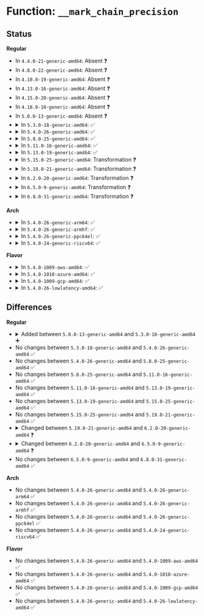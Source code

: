 # Function: <code>__mark_chain_precision</code>

## Status
<b>Regular</b>
<ul>
<li>
In <code>4.4.0-21-generic-amd64</code>: Absent ❓
</li>
<li>
In <code>4.8.0-22-generic-amd64</code>: Absent ❓
</li>
<li>
In <code>4.10.0-19-generic-amd64</code>: Absent ❓
</li>
<li>
In <code>4.13.0-16-generic-amd64</code>: Absent ❓
</li>
<li>
In <code>4.15.0-20-generic-amd64</code>: Absent ❓
</li>
<li>
In <code>4.18.0-10-generic-amd64</code>: Absent ❓
</li>
<li>
In <code>5.0.0-13-generic-amd64</code>: Absent ❓
</li>
<li>
<details>
<summary>In <code>5.3.0-18-generic-amd64</code>: ✅</summary>

```c
int __mark_chain_precision(struct bpf_verifier_env * env, int regno, int spi)
```

```json
{
  "name": "__mark_chain_precision",
  "collision_type": "Unique Static",
  "inline_type": "No",
  "funcs": [
    {
      "addr": 18446744071580789328,
      "name": "__mark_chain_precision",
      "external": false,
      "loc": "kernel/bpf/verifier.c:1660",
      "file": "kernel/bpf/verifier.c",
      "inline": "seen, unknown",
      "caller_inline": [],
      "caller_func": [
        "kernel/bpf/verifier.c:is_state_visited",
        "kernel/bpf/verifier.c:is_state_visited",
        "kernel/bpf/verifier.c:check_cond_jmp_op",
        "kernel/bpf/verifier.c:check_cond_jmp_op",
        "kernel/bpf/verifier.c:adjust_reg_min_max_vals",
        "kernel/bpf/verifier.c:adjust_reg_min_max_vals",
        "kernel/bpf/verifier.c:check_func_arg",
        "kernel/bpf/verifier.c:check_mem_access",
        "kernel/bpf/verifier.c:check_mem_access"
      ]
    }
  ],
  "symbols": [
    {
      "addr": 18446744071580789328,
      "name": "__mark_chain_precision",
      "section": ".text",
      "bind": "STB_LOCAL",
      "size": 1183
    }
  ]
}
```
</details>
</li>
<li>
<details>
<summary>In <code>5.4.0-26-generic-amd64</code>: ✅</summary>

```c
int __mark_chain_precision(struct bpf_verifier_env * env, int regno, int spi)
```

```json
{
  "name": "__mark_chain_precision",
  "collision_type": "Unique Static",
  "inline_type": "No",
  "funcs": [
    {
      "addr": 18446744071580839552,
      "name": "__mark_chain_precision",
      "external": false,
      "loc": "kernel/bpf/verifier.c:1661",
      "file": "kernel/bpf/verifier.c",
      "inline": "seen, unknown",
      "caller_inline": [],
      "caller_func": [
        "kernel/bpf/verifier.c:is_state_visited",
        "kernel/bpf/verifier.c:is_state_visited",
        "kernel/bpf/verifier.c:check_cond_jmp_op",
        "kernel/bpf/verifier.c:check_cond_jmp_op",
        "kernel/bpf/verifier.c:adjust_reg_min_max_vals",
        "kernel/bpf/verifier.c:adjust_reg_min_max_vals",
        "kernel/bpf/verifier.c:check_func_arg",
        "kernel/bpf/verifier.c:check_mem_access",
        "kernel/bpf/verifier.c:check_mem_access"
      ]
    }
  ],
  "symbols": [
    {
      "addr": 18446744071580839552,
      "name": "__mark_chain_precision",
      "section": ".text",
      "bind": "STB_LOCAL",
      "size": 1938
    }
  ]
}
```
</details>
</li>
<li>
<details>
<summary>In <code>5.8.0-25-generic-amd64</code>: ✅</summary>

```c
int __mark_chain_precision(struct bpf_verifier_env * env, int regno, int spi)
```

```json
{
  "name": "__mark_chain_precision",
  "collision_type": "Unique Static",
  "inline_type": "No",
  "funcs": [
    {
      "addr": 18446744071580991824,
      "name": "__mark_chain_precision",
      "external": false,
      "loc": "kernel/bpf/verifier.c:1970",
      "file": "kernel/bpf/verifier.c",
      "inline": "seen, unknown",
      "caller_inline": [],
      "caller_func": [
        "kernel/bpf/verifier.c:propagate_precision",
        "kernel/bpf/verifier.c:propagate_precision",
        "kernel/bpf/verifier.c:check_cond_jmp_op",
        "kernel/bpf/verifier.c:check_cond_jmp_op",
        "kernel/bpf/verifier.c:adjust_reg_min_max_vals",
        "kernel/bpf/verifier.c:adjust_reg_min_max_vals",
        "kernel/bpf/verifier.c:check_helper_call",
        "kernel/bpf/verifier.c:check_func_arg",
        "kernel/bpf/verifier.c:check_stack_write",
        "kernel/bpf/verifier.c:check_stack_write"
      ]
    }
  ],
  "symbols": [
    {
      "addr": 18446744071580991824,
      "name": "__mark_chain_precision",
      "section": ".text",
      "bind": "STB_LOCAL",
      "size": 1141
    }
  ]
}
```
</details>
</li>
<li>
<details>
<summary>In <code>5.11.0-16-generic-amd64</code>: ✅</summary>

```c
int __mark_chain_precision(struct bpf_verifier_env * env, int regno, int spi)
```

```json
{
  "name": "__mark_chain_precision",
  "collision_type": "Unique Static",
  "inline_type": "No",
  "funcs": [
    {
      "addr": 18446744071580972704,
      "name": "__mark_chain_precision",
      "external": false,
      "loc": "kernel/bpf/verifier.c:2022",
      "file": "kernel/bpf/verifier.c",
      "inline": "seen, unknown",
      "caller_inline": [],
      "caller_func": [
        "kernel/bpf/verifier.c:propagate_precision",
        "kernel/bpf/verifier.c:propagate_precision",
        "kernel/bpf/verifier.c:check_cond_jmp_op",
        "kernel/bpf/verifier.c:check_cond_jmp_op",
        "kernel/bpf/verifier.c:adjust_reg_min_max_vals",
        "kernel/bpf/verifier.c:adjust_reg_min_max_vals",
        "kernel/bpf/verifier.c:check_helper_call",
        "kernel/bpf/verifier.c:check_func_arg",
        "kernel/bpf/verifier.c:check_stack_write",
        "kernel/bpf/verifier.c:check_stack_write"
      ]
    }
  ],
  "symbols": [
    {
      "addr": 18446744071580972704,
      "name": "__mark_chain_precision",
      "section": ".text",
      "bind": "STB_LOCAL",
      "size": 1141
    }
  ]
}
```
</details>
</li>
<li>
<details>
<summary>In <code>5.13.0-19-generic-amd64</code>: ✅</summary>

```c
int __mark_chain_precision(struct bpf_verifier_env * env, int regno, int spi)
```

```json
{
  "name": "__mark_chain_precision",
  "collision_type": "Unique Static",
  "inline_type": "No",
  "funcs": [
    {
      "addr": 18446744071580978368,
      "name": "__mark_chain_precision",
      "external": false,
      "loc": "kernel/bpf/verifier.c:2325",
      "file": "kernel/bpf/verifier.c",
      "inline": "seen, unknown",
      "caller_inline": [],
      "caller_func": [
        "kernel/bpf/verifier.c:is_state_visited",
        "kernel/bpf/verifier.c:is_state_visited",
        "kernel/bpf/verifier.c:check_cond_jmp_op",
        "kernel/bpf/verifier.c:check_cond_jmp_op",
        "kernel/bpf/verifier.c:adjust_reg_min_max_vals",
        "kernel/bpf/verifier.c:adjust_reg_min_max_vals",
        "kernel/bpf/verifier.c:check_func_arg",
        "kernel/bpf/verifier.c:check_stack_write_var_off",
        "kernel/bpf/verifier.c:check_stack_write_fixed_off",
        "kernel/bpf/verifier.c:check_stack_write_fixed_off"
      ]
    }
  ],
  "symbols": [
    {
      "addr": 18446744071580978368,
      "name": "__mark_chain_precision",
      "section": ".text",
      "bind": "STB_LOCAL",
      "size": 1214
    }
  ]
}
```
</details>
</li>
<li>
<details>
<summary>In <code>5.15.0-25-generic-amd64</code>: Transformation ❓</summary>

```c
int __mark_chain_precision(struct bpf_verifier_env * env, int regno, int spi)
```

```json
{
  "name": "__mark_chain_precision",
  "collision_type": "Unique Static",
  "inline_type": "No",
  "funcs": [
    {
      "addr": 0,
      "name": "__mark_chain_precision",
      "external": false,
      "loc": "kernel/bpf/verifier.c:2393",
      "file": "kernel/bpf/verifier.c",
      "inline": "seen, unknown",
      "caller_inline": [],
      "caller_func": [
        "kernel/bpf/verifier.c:is_state_visited",
        "kernel/bpf/verifier.c:is_state_visited",
        "kernel/bpf/verifier.c:check_cond_jmp_op",
        "kernel/bpf/verifier.c:check_cond_jmp_op",
        "kernel/bpf/verifier.c:adjust_reg_min_max_vals",
        "kernel/bpf/verifier.c:adjust_reg_min_max_vals",
        "kernel/bpf/verifier.c:check_helper_call",
        "kernel/bpf/verifier.c:check_func_arg",
        "kernel/bpf/verifier.c:check_stack_write_var_off",
        "kernel/bpf/verifier.c:check_stack_write_fixed_off",
        "kernel/bpf/verifier.c:check_stack_write_fixed_off"
      ]
    }
  ],
  "symbols": [
    {
      "addr": 18446744071581189968,
      "name": "__mark_chain_precision",
      "section": ".text",
      "bind": "STB_LOCAL",
      "size": 1549
    },
    {
      "addr": 18446744071592181673,
      "name": "__mark_chain_precision.cold",
      "section": ".text",
      "bind": "STB_LOCAL",
      "size": 513
    }
  ]
}
```
</details>
</li>
<li>
<details>
<summary>In <code>5.19.0-21-generic-amd64</code>: Transformation ❓</summary>

```c
int __mark_chain_precision(struct bpf_verifier_env * env, int regno, int spi)
```

```json
{
  "name": "__mark_chain_precision",
  "collision_type": "Unique Static",
  "inline_type": "No",
  "funcs": [
    {
      "addr": 0,
      "name": "__mark_chain_precision",
      "external": false,
      "loc": "kernel/bpf/verifier.c:2739",
      "file": "kernel/bpf/verifier.c",
      "inline": "seen, unknown",
      "caller_inline": [],
      "caller_func": [
        "kernel/bpf/verifier.c:is_state_visited",
        "kernel/bpf/verifier.c:is_state_visited",
        "kernel/bpf/verifier.c:check_cond_jmp_op",
        "kernel/bpf/verifier.c:check_cond_jmp_op",
        "kernel/bpf/verifier.c:adjust_reg_min_max_vals",
        "kernel/bpf/verifier.c:adjust_reg_min_max_vals",
        "kernel/bpf/verifier.c:check_helper_call",
        "kernel/bpf/verifier.c:check_mem_size_reg",
        "kernel/bpf/verifier.c:check_stack_write_var_off",
        "kernel/bpf/verifier.c:check_stack_write_fixed_off",
        "kernel/bpf/verifier.c:check_stack_write_fixed_off"
      ]
    }
  ],
  "symbols": [
    {
      "addr": 18446744071581465376,
      "name": "__mark_chain_precision",
      "section": ".text",
      "bind": "STB_LOCAL",
      "size": 1623
    },
    {
      "addr": 18446744071593955694,
      "name": "__mark_chain_precision.cold",
      "section": ".text",
      "bind": "STB_LOCAL",
      "size": 478
    }
  ]
}
```
</details>
</li>
<li>
<details>
<summary>In <code>6.2.0-20-generic-amd64</code>: Transformation ❓</summary>

```c
int __mark_chain_precision(struct bpf_verifier_env * env, int frame, int regno, int spi)
```

```json
{
  "name": "__mark_chain_precision",
  "collision_type": "Unique Static",
  "inline_type": "No",
  "funcs": [
    {
      "addr": 0,
      "name": "__mark_chain_precision",
      "external": false,
      "loc": "kernel/bpf/verifier.c:3122",
      "file": "kernel/bpf/verifier.c",
      "inline": "seen, unknown",
      "caller_inline": [],
      "caller_func": [
        "kernel/bpf/verifier.c:propagate_precision",
        "kernel/bpf/verifier.c:propagate_precision",
        "kernel/bpf/verifier.c:check_cond_jmp_op",
        "kernel/bpf/verifier.c:check_cond_jmp_op",
        "kernel/bpf/verifier.c:adjust_reg_min_max_vals",
        "kernel/bpf/verifier.c:adjust_reg_min_max_vals",
        "kernel/bpf/verifier.c:adjust_reg_min_max_vals",
        "kernel/bpf/verifier.c:check_kfunc_args",
        "kernel/bpf/verifier.c:check_kfunc_args",
        "kernel/bpf/verifier.c:check_helper_call",
        "kernel/bpf/verifier.c:check_func_arg",
        "kernel/bpf/verifier.c:check_mem_size_reg",
        "kernel/bpf/verifier.c:check_stack_write_var_off",
        "kernel/bpf/verifier.c:check_stack_write_fixed_off",
        "kernel/bpf/verifier.c:check_stack_write_fixed_off"
      ]
    }
  ],
  "symbols": [
    {
      "addr": 18446744071581815056,
      "name": "__mark_chain_precision",
      "section": ".text",
      "bind": "STB_LOCAL",
      "size": 1863
    },
    {
      "addr": 18446744071596014938,
      "name": "__mark_chain_precision.cold",
      "section": ".text",
      "bind": "STB_LOCAL",
      "size": 481
    }
  ]
}
```
</details>
</li>
<li>
<details>
<summary>In <code>6.5.0-9-generic-amd64</code>: Transformation ❓</summary>

```c
int __mark_chain_precision(struct bpf_verifier_env * env, int regno)
```

```json
{
  "name": "__mark_chain_precision",
  "collision_type": "Unique Static",
  "inline_type": "No",
  "funcs": [
    {
      "addr": 0,
      "name": "__mark_chain_precision",
      "external": false,
      "loc": "kernel/bpf/verifier.c:3959",
      "file": "kernel/bpf/verifier.c",
      "inline": "seen, unknown",
      "caller_inline": [],
      "caller_func": [
        "kernel/bpf/verifier.c:propagate_precision",
        "kernel/bpf/verifier.c:check_cond_jmp_op",
        "kernel/bpf/verifier.c:check_cond_jmp_op",
        "kernel/bpf/verifier.c:adjust_reg_min_max_vals",
        "kernel/bpf/verifier.c:adjust_reg_min_max_vals",
        "kernel/bpf/verifier.c:adjust_reg_min_max_vals",
        "kernel/bpf/verifier.c:check_kfunc_args",
        "kernel/bpf/verifier.c:check_kfunc_args",
        "kernel/bpf/verifier.c:check_helper_call",
        "kernel/bpf/verifier.c:check_helper_call",
        "kernel/bpf/verifier.c:check_helper_call",
        "kernel/bpf/verifier.c:check_func_arg",
        "kernel/bpf/verifier.c:check_mem_size_reg",
        "kernel/bpf/verifier.c:check_stack_write_var_off",
        "kernel/bpf/verifier.c:check_stack_write_fixed_off",
        "kernel/bpf/verifier.c:check_stack_write_fixed_off"
      ]
    }
  ],
  "symbols": [
    {
      "addr": 18446744071582041120,
      "name": "__mark_chain_precision",
      "section": ".text",
      "bind": "STB_LOCAL",
      "size": 3084
    },
    {
      "addr": 18446744071596538178,
      "name": "__mark_chain_precision.cold",
      "section": ".text",
      "bind": "STB_LOCAL",
      "size": 469
    }
  ]
}
```
</details>
</li>
<li>
<details>
<summary>In <code>6.8.0-31-generic-amd64</code>: Transformation ❓</summary>

```c
int __mark_chain_precision(struct bpf_verifier_env * env, int regno)
```

```json
{
  "name": "__mark_chain_precision",
  "collision_type": "Unique Static",
  "inline_type": "No",
  "funcs": [
    {
      "addr": 0,
      "name": "__mark_chain_precision",
      "external": false,
      "loc": "kernel/bpf/verifier.c:4121",
      "file": "kernel/bpf/verifier.c",
      "inline": "seen, unknown",
      "caller_inline": [],
      "caller_func": [
        "kernel/bpf/verifier.c:propagate_precision",
        "kernel/bpf/verifier.c:check_return_code",
        "kernel/bpf/verifier.c:check_cond_jmp_op",
        "kernel/bpf/verifier.c:check_cond_jmp_op",
        "kernel/bpf/verifier.c:adjust_reg_min_max_vals",
        "kernel/bpf/verifier.c:adjust_reg_min_max_vals",
        "kernel/bpf/verifier.c:adjust_reg_min_max_vals",
        "kernel/bpf/verifier.c:check_kfunc_args",
        "kernel/bpf/verifier.c:check_kfunc_args",
        "kernel/bpf/verifier.c:prepare_func_exit",
        "kernel/bpf/verifier.c:check_func_arg",
        "kernel/bpf/verifier.c:check_mem_size_reg",
        "kernel/bpf/verifier.c:check_stack_write_var_off",
        "kernel/bpf/verifier.c:check_stack_write_fixed_off"
      ]
    }
  ],
  "symbols": [
    {
      "addr": 18446744071582156688,
      "name": "__mark_chain_precision",
      "section": ".text",
      "bind": "STB_LOCAL",
      "size": 3312
    },
    {
      "addr": 18446744071597439222,
      "name": "__mark_chain_precision.cold",
      "section": ".text",
      "bind": "STB_LOCAL",
      "size": 491
    }
  ]
}
```
</details>
</li>
</ul>
<b>Arch</b>
<ul>
<li>
<details>
<summary>In <code>5.4.0-26-generic-arm64</code>: ✅</summary>

```c
int __mark_chain_precision(struct bpf_verifier_env * env, int regno, int spi)
```

```json
{
  "name": "__mark_chain_precision",
  "collision_type": "Unique Static",
  "inline_type": "No",
  "funcs": [
    {
      "addr": 18446603336492165872,
      "name": "__mark_chain_precision",
      "external": false,
      "loc": "kernel/bpf/verifier.c:1661",
      "file": "kernel/bpf/verifier.c",
      "inline": "seen, unknown",
      "caller_inline": [],
      "caller_func": [
        "kernel/bpf/verifier.c:is_state_visited",
        "kernel/bpf/verifier.c:is_state_visited",
        "kernel/bpf/verifier.c:check_cond_jmp_op",
        "kernel/bpf/verifier.c:check_cond_jmp_op",
        "kernel/bpf/verifier.c:adjust_reg_min_max_vals",
        "kernel/bpf/verifier.c:adjust_reg_min_max_vals",
        "kernel/bpf/verifier.c:check_func_arg",
        "kernel/bpf/verifier.c:check_stack_write",
        "kernel/bpf/verifier.c:check_stack_write"
      ]
    }
  ],
  "symbols": [
    {
      "addr": 18446603336492165872,
      "name": "__mark_chain_precision",
      "section": ".text",
      "bind": "STB_LOCAL",
      "size": 1228
    }
  ]
}
```
</details>
</li>
<li>
<details>
<summary>In <code>5.4.0-26-generic-armhf</code>: ✅</summary>

```c
int __mark_chain_precision(struct bpf_verifier_env * env, int regno, int spi)
```

```json
{
  "name": "__mark_chain_precision",
  "collision_type": "Unique Static",
  "inline_type": "No",
  "funcs": [
    {
      "addr": 3226060672,
      "name": "__mark_chain_precision",
      "external": false,
      "loc": "kernel/bpf/verifier.c:1661",
      "file": "kernel/bpf/verifier.c",
      "inline": "seen, unknown",
      "caller_inline": [],
      "caller_func": [
        "kernel/bpf/verifier.c:is_state_visited",
        "kernel/bpf/verifier.c:is_state_visited",
        "kernel/bpf/verifier.c:check_cond_jmp_op",
        "kernel/bpf/verifier.c:check_cond_jmp_op",
        "kernel/bpf/verifier.c:check_alu_op",
        "kernel/bpf/verifier.c:check_alu_op",
        "kernel/bpf/verifier.c:check_func_arg",
        "kernel/bpf/verifier.c:check_stack_write",
        "kernel/bpf/verifier.c:check_stack_write"
      ]
    }
  ],
  "symbols": [
    {
      "addr": 3226060672,
      "name": "__mark_chain_precision",
      "section": ".text",
      "bind": "STB_LOCAL",
      "size": 2388
    }
  ]
}
```
</details>
</li>
<li>
<details>
<summary>In <code>5.4.0-26-generic-ppc64el</code>: ✅</summary>

```c
int __mark_chain_precision(struct bpf_verifier_env * env, int regno, int spi)
```

```json
{
  "name": "__mark_chain_precision",
  "collision_type": "Unique Static",
  "inline_type": "No",
  "funcs": [
    {
      "addr": 13835058055285376128,
      "name": "__mark_chain_precision",
      "external": false,
      "loc": "kernel/bpf/verifier.c:1661",
      "file": "kernel/bpf/verifier.c",
      "inline": "seen, unknown",
      "caller_inline": [],
      "caller_func": [
        "kernel/bpf/verifier.c:is_state_visited",
        "kernel/bpf/verifier.c:is_state_visited",
        "kernel/bpf/verifier.c:check_cond_jmp_op",
        "kernel/bpf/verifier.c:check_cond_jmp_op",
        "kernel/bpf/verifier.c:adjust_reg_min_max_vals",
        "kernel/bpf/verifier.c:adjust_reg_min_max_vals",
        "kernel/bpf/verifier.c:check_func_arg",
        "kernel/bpf/verifier.c:check_stack_write",
        "kernel/bpf/verifier.c:check_stack_write"
      ]
    }
  ],
  "symbols": [
    {
      "addr": 13835058055285376128,
      "name": "__mark_chain_precision",
      "section": ".text",
      "bind": "STB_LOCAL",
      "size": 2572
    }
  ]
}
```
</details>
</li>
<li>
<details>
<summary>In <code>5.4.0-24-generic-riscv64</code>: ✅</summary>

```c
int __mark_chain_precision(struct bpf_verifier_env * env, int regno, int spi)
```

```json
{
  "name": "__mark_chain_precision",
  "collision_type": "Unique Static",
  "inline_type": "No",
  "funcs": [
    {
      "addr": 18446743936272323188,
      "name": "__mark_chain_precision",
      "external": false,
      "loc": "kernel/bpf/verifier.c:1661",
      "file": "kernel/bpf/verifier.c",
      "inline": "seen, unknown",
      "caller_inline": [],
      "caller_func": [
        "kernel/bpf/verifier.c:is_state_visited",
        "kernel/bpf/verifier.c:is_state_visited",
        "kernel/bpf/verifier.c:check_cond_jmp_op",
        "kernel/bpf/verifier.c:check_cond_jmp_op",
        "kernel/bpf/verifier.c:adjust_reg_min_max_vals",
        "kernel/bpf/verifier.c:adjust_reg_min_max_vals",
        "kernel/bpf/verifier.c:check_func_arg",
        "kernel/bpf/verifier.c:check_stack_write",
        "kernel/bpf/verifier.c:check_stack_write"
      ]
    }
  ],
  "symbols": [
    {
      "addr": 18446743936272323188,
      "name": "__mark_chain_precision",
      "section": ".text",
      "bind": "STB_LOCAL",
      "size": 1056
    }
  ]
}
```
</details>
</li>
</ul>
<b>Flavor</b>
<ul>
<li>
<details>
<summary>In <code>5.4.0-1009-aws-amd64</code>: ✅</summary>

```c
int __mark_chain_precision(struct bpf_verifier_env * env, int regno, int spi)
```

```json
{
  "name": "__mark_chain_precision",
  "collision_type": "Unique Static",
  "inline_type": "No",
  "funcs": [
    {
      "addr": 18446744071580808352,
      "name": "__mark_chain_precision",
      "external": false,
      "loc": "kernel/bpf/verifier.c:1661",
      "file": "kernel/bpf/verifier.c",
      "inline": "seen, unknown",
      "caller_inline": [],
      "caller_func": [
        "kernel/bpf/verifier.c:is_state_visited",
        "kernel/bpf/verifier.c:is_state_visited",
        "kernel/bpf/verifier.c:check_cond_jmp_op",
        "kernel/bpf/verifier.c:check_cond_jmp_op",
        "kernel/bpf/verifier.c:adjust_reg_min_max_vals",
        "kernel/bpf/verifier.c:adjust_reg_min_max_vals",
        "kernel/bpf/verifier.c:check_func_arg",
        "kernel/bpf/verifier.c:check_mem_access",
        "kernel/bpf/verifier.c:check_mem_access"
      ]
    }
  ],
  "symbols": [
    {
      "addr": 18446744071580808352,
      "name": "__mark_chain_precision",
      "section": ".text",
      "bind": "STB_LOCAL",
      "size": 1938
    }
  ]
}
```
</details>
</li>
<li>
<details>
<summary>In <code>5.4.0-1010-azure-amd64</code>: ✅</summary>

```c
int __mark_chain_precision(struct bpf_verifier_env * env, int regno, int spi)
```

```json
{
  "name": "__mark_chain_precision",
  "collision_type": "Unique Static",
  "inline_type": "No",
  "funcs": [
    {
      "addr": 18446744071580754528,
      "name": "__mark_chain_precision",
      "external": false,
      "loc": "kernel/bpf/verifier.c:1661",
      "file": "kernel/bpf/verifier.c",
      "inline": "seen, unknown",
      "caller_inline": [],
      "caller_func": [
        "kernel/bpf/verifier.c:is_state_visited",
        "kernel/bpf/verifier.c:is_state_visited",
        "kernel/bpf/verifier.c:check_cond_jmp_op",
        "kernel/bpf/verifier.c:check_cond_jmp_op",
        "kernel/bpf/verifier.c:adjust_reg_min_max_vals",
        "kernel/bpf/verifier.c:adjust_reg_min_max_vals",
        "kernel/bpf/verifier.c:check_func_arg",
        "kernel/bpf/verifier.c:check_mem_access",
        "kernel/bpf/verifier.c:check_mem_access"
      ]
    }
  ],
  "symbols": [
    {
      "addr": 18446744071580754528,
      "name": "__mark_chain_precision",
      "section": ".text",
      "bind": "STB_LOCAL",
      "size": 1938
    }
  ]
}
```
</details>
</li>
<li>
<details>
<summary>In <code>5.4.0-1009-gcp-amd64</code>: ✅</summary>

```c
int __mark_chain_precision(struct bpf_verifier_env * env, int regno, int spi)
```

```json
{
  "name": "__mark_chain_precision",
  "collision_type": "Unique Static",
  "inline_type": "No",
  "funcs": [
    {
      "addr": 18446744071580799600,
      "name": "__mark_chain_precision",
      "external": false,
      "loc": "kernel/bpf/verifier.c:1661",
      "file": "kernel/bpf/verifier.c",
      "inline": "seen, unknown",
      "caller_inline": [],
      "caller_func": [
        "kernel/bpf/verifier.c:is_state_visited",
        "kernel/bpf/verifier.c:is_state_visited",
        "kernel/bpf/verifier.c:check_cond_jmp_op",
        "kernel/bpf/verifier.c:check_cond_jmp_op",
        "kernel/bpf/verifier.c:adjust_reg_min_max_vals",
        "kernel/bpf/verifier.c:adjust_reg_min_max_vals",
        "kernel/bpf/verifier.c:check_func_arg",
        "kernel/bpf/verifier.c:check_mem_access",
        "kernel/bpf/verifier.c:check_mem_access"
      ]
    }
  ],
  "symbols": [
    {
      "addr": 18446744071580799600,
      "name": "__mark_chain_precision",
      "section": ".text",
      "bind": "STB_LOCAL",
      "size": 1938
    }
  ]
}
```
</details>
</li>
<li>
<details>
<summary>In <code>5.4.0-26-lowlatency-amd64</code>: ✅</summary>

```c
int __mark_chain_precision(struct bpf_verifier_env * env, int regno, int spi)
```

```json
{
  "name": "__mark_chain_precision",
  "collision_type": "Unique Static",
  "inline_type": "No",
  "funcs": [
    {
      "addr": 18446744071580857984,
      "name": "__mark_chain_precision",
      "external": false,
      "loc": "kernel/bpf/verifier.c:1661",
      "file": "kernel/bpf/verifier.c",
      "inline": "seen, unknown",
      "caller_inline": [],
      "caller_func": [
        "kernel/bpf/verifier.c:is_state_visited",
        "kernel/bpf/verifier.c:is_state_visited",
        "kernel/bpf/verifier.c:check_cond_jmp_op",
        "kernel/bpf/verifier.c:check_cond_jmp_op",
        "kernel/bpf/verifier.c:adjust_reg_min_max_vals",
        "kernel/bpf/verifier.c:adjust_reg_min_max_vals",
        "kernel/bpf/verifier.c:check_func_arg",
        "kernel/bpf/verifier.c:check_mem_access",
        "kernel/bpf/verifier.c:check_mem_access"
      ]
    }
  ],
  "symbols": [
    {
      "addr": 18446744071580857984,
      "name": "__mark_chain_precision",
      "section": ".text",
      "bind": "STB_LOCAL",
      "size": 1938
    }
  ]
}
```
</details>
</li>
</ul>

## Differences
<b>Regular</b>
<ul>
<li>
<details>
<summary>Added between <code>5.0.0-13-generic-amd64</code> and <code>5.3.0-18-generic-amd64</code> ➕</summary>

```c
int __mark_chain_precision(struct bpf_verifier_env * env, int regno, int spi)
```
</details>
</li>
<li>
No changes between <code>5.3.0-18-generic-amd64</code> and <code>5.4.0-26-generic-amd64</code> ✅
</li>
<li>
No changes between <code>5.4.0-26-generic-amd64</code> and <code>5.8.0-25-generic-amd64</code> ✅
</li>
<li>
No changes between <code>5.8.0-25-generic-amd64</code> and <code>5.11.0-16-generic-amd64</code> ✅
</li>
<li>
No changes between <code>5.11.0-16-generic-amd64</code> and <code>5.13.0-19-generic-amd64</code> ✅
</li>
<li>
No changes between <code>5.13.0-19-generic-amd64</code> and <code>5.15.0-25-generic-amd64</code> ✅
</li>
<li>
No changes between <code>5.15.0-25-generic-amd64</code> and <code>5.19.0-21-generic-amd64</code> ✅
</li>
<li>
<details>
<summary>Changed between <code>5.19.0-21-generic-amd64</code> and <code>6.2.0-20-generic-amd64</code> ❓</summary>
<ul>
<li>
<b>Param added. </b>
<code>int frame</code>
</li>
<li>
<b>Param reordered. </b>
<code>env, regno, spi</code> ➡️ <code>env, frame, regno, spi</code>
</li>
</ul>
</details>
</li>
<li>
<details>
<summary>Changed between <code>6.2.0-20-generic-amd64</code> and <code>6.5.0-9-generic-amd64</code> ❓</summary>
<ul>
<li>
<b>Param removed. </b>
<code>int frame</code>
</li>
<li>
<b>Param removed. </b>
<code>int spi</code>
</li>
<li>
<b>Param reordered. </b>
<code>env, frame, regno, spi</code> ➡️ <code>env, regno</code>
</li>
</ul>
</details>
</li>
<li>
No changes between <code>6.5.0-9-generic-amd64</code> and <code>6.8.0-31-generic-amd64</code> ✅
</li>
</ul>
<b>Arch</b>
<ul>
<li>
No changes between <code>5.4.0-26-generic-amd64</code> and <code>5.4.0-26-generic-arm64</code> ✅
</li>
<li>
No changes between <code>5.4.0-26-generic-amd64</code> and <code>5.4.0-26-generic-armhf</code> ✅
</li>
<li>
No changes between <code>5.4.0-26-generic-amd64</code> and <code>5.4.0-26-generic-ppc64el</code> ✅
</li>
<li>
No changes between <code>5.4.0-26-generic-amd64</code> and <code>5.4.0-24-generic-riscv64</code> ✅
</li>
</ul>
<b>Flavor</b>
<ul>
<li>
No changes between <code>5.4.0-26-generic-amd64</code> and <code>5.4.0-1009-aws-amd64</code> ✅
</li>
<li>
No changes between <code>5.4.0-26-generic-amd64</code> and <code>5.4.0-1010-azure-amd64</code> ✅
</li>
<li>
No changes between <code>5.4.0-26-generic-amd64</code> and <code>5.4.0-1009-gcp-amd64</code> ✅
</li>
<li>
No changes between <code>5.4.0-26-generic-amd64</code> and <code>5.4.0-26-lowlatency-amd64</code> ✅
</li>
</ul>
